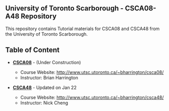 University of Toronto Scarborough - CSCA08-A48 Repository
---------------

This repository contains Tutorial materials for CSCA08 and CSCA48 from the University of Toronto Scarborough.


Table of Content
---------------
+ <b>[CSCA08](./CSCA08/)</b> - (Under Construction)
	+ Course Website: http://www.utsc.utoronto.ca/~bharrington/csca08/
	+ Instructor: Brian Harrington

+ <b>[CSCA48](./CSCA48/)</b> - Updated on Jan 22
	+ Course Website: http://www.utsc.utoronto.ca/~bharrington/csca48/
	+ Instructor: Nick Cheng

